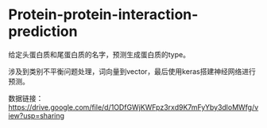# Protein-protein-interaction-prediction
给定头蛋白质和尾蛋白质的名字，预测生成蛋白质的type。

涉及到类别不平衡问题处理，词向量到vector，最后使用keras搭建神经网络进行预测。

数据链接：https://drive.google.com/file/d/1ODfGWjKWFpz3rxd9K7mFyYby3dloMWfg/view?usp=sharing

